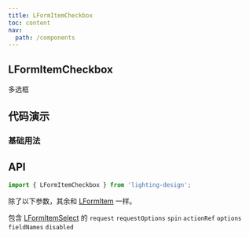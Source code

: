 ```yaml
---
title: LFormItemCheckbox
toc: content
nav:
  path: /components
---
```


## LFormItemCheckbox

多选框

## 代码演示

### 基础用法

<code src='./demos/demo.tsx'></code>

## API

```ts
import { LFormItemCheckbox } from 'lighting-design';
```

除了以下参数，其余和 [LFormItem](/components/form-item) 一样。

包含 [LFormItemSelect](/components/form-item-select#api) 的 `request` `requestOptions` `spin` `actionRef` `options` `fieldNames` `disabled`
